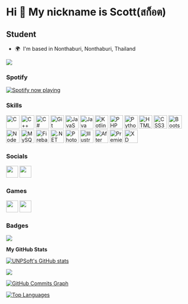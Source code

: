 Hi 👋 My nickname is Scott(สก็อต)
======================

Student
-------

* 🌍  I'm based in Nonthaburi, Nonthaburi, Thailand

<a href="https://www.github.com/UNPSoft" target="_blank" rel="noreferrer"><img
src="https://img.shields.io/github/followers/UNPSoft?logo=github&style=for-the-badge&color=0891b2&labelColor=0d1117" /></a>

### Spotify

<a href="https://open.spotify.com/user/31vqwludr3wnbqyc3tcyzt7jqsiu?si=52712c1df7744d73"><img src="https://spotify-github-profile.vercel.app/api/view.svg?uid=31vqwludr3wnbqyc3tcyzt7jqsiu&cover_image=true&theme=natemoo-re&show_offline=false&background_color=121212&interchange=false&bar_color=53b14f&bar_color_cover=false" alt="Spotify now playing" /></a>

### Skills


<p align="left">
<a href="https://docs.microsoft.com/cpp/?view=msvc-170" target="_blank" rel="noreferrer"><img src="https://raw.githubusercontent.com/danielcranney/readme-generator/main/public/icons/skills/c-colored.svg" width="36" height="36" alt="C" /></a>
<a href="https://docs.microsoft.com/cpp/?view=msvc-170" target="_blank" rel="noreferrer"><img src="https://raw.githubusercontent.com/danielcranney/readme-generator/main/public/icons/skills/cplusplus-colored.svg" width="36" height="36" alt="C++" /></a>
<a href="https://docs.microsoft.com/dotnet/csharp/" target="_blank" rel="noreferrer"><img src="https://raw.githubusercontent.com/danielcranney/readme-generator/main/public/icons/skills/csharp-colored.svg" width="36" height="36" alt="C#" /></a>
<a href="https://git-scm.com/" target="_blank" rel="noreferrer"><img src="https://raw.githubusercontent.com/danielcranney/readme-generator/main/public/icons/skills/git-colored.svg" width="36" height="36" alt="Git" /></a>
<a href="https://developer.mozilla.org/docs/Web/JavaScript" target="_blank" rel="noreferrer"><img src="https://raw.githubusercontent.com/danielcranney/readme-generator/main/public/icons/skills/javascript-colored.svg" width="36" height="36" alt="JavaScript" /></a>
<a href="https://www.oracle.com/java/" target="_blank" rel="noreferrer"><img src="https://raw.githubusercontent.com/danielcranney/readme-generator/main/public/icons/skills/java-colored.svg" width="36" height="36" alt="Java" /></a>
<a href="https://kotlinlang.org/" target="_blank" rel="noreferrer"><img src="https://raw.githubusercontent.com/danielcranney/readme-generator/main/public/icons/skills/kotlin-colored.svg" width="36" height="36" alt="Kotlin" /></a>
<a href="https://www.php.net/" target="_blank" rel="noreferrer"><img src="https://raw.githubusercontent.com/danielcranney/readme-generator/main/public/icons/skills/php-colored.svg" width="36" height="36" alt="PHP" /></a>
<a href="https://www.python.org/" target="_blank" rel="noreferrer"><img src="https://raw.githubusercontent.com/danielcranney/readme-generator/main/public/icons/skills/python-colored.svg" width="36" height="36" alt="Python" /></a>
<a href="https://developer.mozilla.org/docs/Glossary/HTML5" target="_blank" rel="noreferrer"><img src="https://raw.githubusercontent.com/danielcranney/readme-generator/main/public/icons/skills/html5-colored.svg" width="36" height="36" alt="HTML5" /></a>
<a href="https://www.w3.org/TR/CSS/#css" target="_blank" rel="noreferrer"><img src="https://raw.githubusercontent.com/danielcranney/readme-generator/main/public/icons/skills/css3-colored.svg" width="36" height="36" alt="CSS3" /></a>
<a href="https://getbootstrap.com/" target="_blank" rel="noreferrer"><img src="https://raw.githubusercontent.com/danielcranney/readme-generator/main/public/icons/skills/bootstrap-colored.svg" width="36" height="36" alt="Bootstrap" /></a>
<a href="https://nodejs.org/" target="_blank" rel="noreferrer"><img src="https://raw.githubusercontent.com/danielcranney/readme-generator/main/public/icons/skills/nodejs-colored.svg" width="36" height="36" alt="NodeJS" /></a>
<a href="https://www.mysql.com/" target="_blank" rel="noreferrer"><img src="https://raw.githubusercontent.com/danielcranney/readme-generator/main/public/icons/skills/mysql-colored.svg" width="36" height="36" alt="MySQL" /></a>
<a href="https://firebase.google.com/" target="_blank" rel="noreferrer"><img src="https://raw.githubusercontent.com/danielcranney/readme-generator/main/public/icons/skills/firebase-colored.svg" width="36" height="36" alt="Firebase" /></a>
<a href="https://dotnet.microsoft.com" target="_blank" rel="noreferrer"><img src="https://raw.githubusercontent.com/danielcranney/readme-generator/main/public/icons/skills/dot-net-colored.svg" width="36" height="36" alt=".NET" /></a>
<a href="https://www.adobe.com/products/photoshop.html" target="_blank" rel="noreferrer"><img src="https://raw.githubusercontent.com/danielcranney/readme-generator/main/public/icons/skills/photoshop-colored.svg" width="36" height="36" alt="Photoshop" /></a>
<a href="https://www.adobe.com/products/illustrator.html" target="_blank" rel="noreferrer"><img src="https://raw.githubusercontent.com/danielcranney/readme-generator/main/public/icons/skills/illustrator-colored.svg" width="36" height="36" alt="Illustrator" /></a>
<a href="https://www.adobe.com/products/aftereffects.html" target="_blank" rel="noreferrer"><img src="https://raw.githubusercontent.com/danielcranney/readme-generator/main/public/icons/skills/aftereffects-colored.svg" width="36" height="36" alt="After Effects" /></a>
<a href="https://www.adobe.com/products/premiere.html" target="_blank" rel="noreferrer"><img src="https://raw.githubusercontent.com/danielcranney/readme-generator/main/public/icons/skills/premierepro-colored.svg" width="36" height="36" alt="Premiere Pro" /></a>
<a href="https://www.adobe.com/products/xd.html" target="_blank" rel="noreferrer"><img src="https://raw.githubusercontent.com/danielcranney/readme-generator/main/public/icons/skills/xd-colored.svg" width="36" height="36" alt="XD" /></a>
</p>


### Socials

<p align="left">
<a href="https://www.github.com/UNPSoft" target="_blank" rel="noreferrer"><img src="https://raw.githubusercontent.com/danielcranney/readme-generator/main/public/icons/socials/github.svg" width="32" height="32" /></a>
<a href="https://line.me" target="_blank" rel="noreferrer"><img src="https://user-images.githubusercontent.com/131740614/234199838-21f85477-95e7-469a-8af6-80473d11cc7b.svg" width="32" height="32" /></a>
</p>

### Games

<p align="left">
<a href="https://www.fallguys.com/" target="_blank" rel="noreferrer"><img src="https://user-images.githubusercontent.com/131740614/234201109-2a3785e4-af1f-4b47-b81b-c8151a63de7a.png" width="32" height="32" /></a>
<a href="https://playvalorant.com/" target="_blank" rel="noreferrer"><img src="https://user-images.githubusercontent.com/131740614/234201834-228e82fc-35c2-443c-90cd-f382f49bfe59.svg" width="32" height="32" /></a>
</p>

### Badges

<p aliagn="left"><img src="https://img.shields.io/badge/platform-win--64-lightgrey" /></a></p>

<b>My GitHub Stats</b>

<a href="http://www.github.com/UNPSoft"><img src="https://github-readme-stats.vercel.app/api?username=UNPSoft&show_icons=true&hide=&count_private=true&title_color=0891b2&text_color=ffffff&icon_color=0891b2&bg_color=0d1117&hide_border=true&show_icons=true" alt="UNPSoft's GitHub stats" /></a>

<a href="http://www.github.com/UNPSoft"><img src="https://github-readme-streak-stats.herokuapp.com/?user=UNPSoft&stroke=ffffff&background=0d1117&ring=0891b2&fire=0891b2&currStreakNum=ffffff&currStreakLabel=0891b2&sideNums=ffffff&sideLabels=ffffff&dates=ffffff&hide_border=true" /></a>

<a href="http://www.github.com/UNPSoft"><img src="https://github-readme-activity-graph.cyclic.app/graph?username=UNPSoft&bg_color=0d1117&color=ffffff&line=0891b2&point=ffffff&area_color=0d1117&area=true&hide_border=true&custom_title=GitHub%20Commits%20Graph" alt="GitHub Commits Graph" /></a>

<a href="https://github.com/UNPSoft" align="left"><img src="https://github-readme-stats.vercel.app/api/top-langs/?username=UNPSoft&langs_count=10&title_color=0891b2&text_color=ffffff&icon_color=0891b2&bg_color=0d1117&hide_border=true&locale=en&custom_title=Top%20%Languages" alt="Top Languages" /></a>
